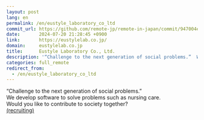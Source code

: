 ```yaml
---
layout: post
lang: en
permalink: /en/eustyle_laboratory_co_ltd
commit_url: https://github.com/remote-jp/remote-in-japan/commit/947004e023b70a9e466fee708d560457c1e51364
date:       2024-07-20 21:28:45 +0900
link:       https://eustylelab.co.jp/
domain:     eustylelab.co.jp
title:      Eustyle Laboratory Co., Ltd.
description: '“Challenge to the next generation of social problems.”  We develop software to solve problems such as nursing care.  Would you like to contribute to society together?  (recruiting)'
categories: full_remote
redirect_from:
  - /en/eustyle_laboratory_co_ltd
---
```


<p>“Challenge to the next generation of social problems.” <br />We develop software to solve problems such as nursing care. <br />Would you like to contribute to society together? <br /><a href="https://www.wantedly.com/companies/eustylelab">(recruiting)</a></p>
